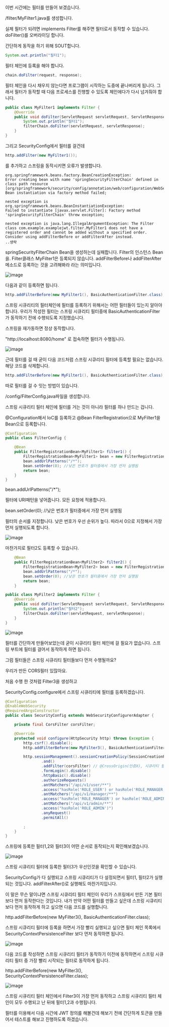이번 시간에는 필터를 만들어 보겠습니다.

/filter/MyFilter1.java를 생성합니다.

실제 필터가 되려면 implements Filter를 해주면 필터로서 동작할 수 있습니다. doFilter()를 오버라이딩 합니다. 

간단하게 동작을 하기 위해 SOUT합니다. 

```JAVA
System.out.println("필터1");
```

필터 체인에 등록을 해야 합니다.

```JAVA
chain.doFilter(request, response);
```

필터 체인을 다시 채우지 않는다면 프로그램이 시작하는 도중에 끝나버리게 됩니다. 
그래서 필터가 동작할 때 다음 프로세스를 진행할 수 있도록 체인에다가 다시 넘겨줘야 합니다. 

```JAVA
public class MyFilter1 implements Filter {
    @Override
    public void doFilter(ServletRequest servletRequest, ServletResponse servletResponse, FilterChain filterChain) throws IOException, ServletException {
        System.out.println("필터1");
        filterChain.doFilter(servletRequest, servletResponse);
    }
}
```

그리고 SecurityConfig에서 필터를 걸건데 

```JAVA
http.addFilter(new MyFilter1());
```

를 추가하고 스프링을 동작시키면 오류가 발생합니다.

```CONSOLE
org.springframework.beans.factory.BeanCreationException:
Error creating bean with name 'springSecurityFilterChain' defined in class path resource [org/springframework/security/config/annotation/web/configuration/WebSecurityConfiguration.class]:
Bean instantiation via factory method failed; 

nested exception is org.springframework.beans.BeanInstantiationException:
Failed to instantiate [javax.servlet.Filter]: Factory method 'springSecurityFilterChain' threw exception;

nested exception is java.lang.IllegalArgumentException: The Filter class com.example.examplejwt.filter.MyFilter1 does not have a registered order and cannot be added without a specified order. Consider using addFilterBefore or addFilterAfter instead.
..생략
```

springSecurityFilterChain Bean을 생성하는데 실패합니다. Filter의 인스턴스 Bean을. Filter클래스 MyFilter1은 등록되지 않습니다. addFilterBefore나 addFilterAfter메소드로 등록하는 것을 고려해봐라 라는 의미입니다.

![image](https://user-images.githubusercontent.com/79847020/145847122-c884ae94-e2e5-48e0-8585-3b6392df77a9.png)

다음과 같이 등록하면 됩니다. 

```JAVA
http.addFilterBefore(new MyFilter1(), BasicAuthenticationFilter.class);
```

스프링 시큐리티의 필터체인에 필터를 등록하기 위해서는 어떤 필터들이 있는지 알아야 합니다. 우리가 작성한 필터는 스프링 시큐리티 필터중에 BasicAuthenticationFilter가 동작하기 전에 수행되도록 지정했습니다.

스프링을 재가동하면 정상 동작합니다.

"http://localhost:8080/home" 로 접속하면 필터가 수행됩니다.

![image](https://user-images.githubusercontent.com/79847020/145847619-dc160036-f7d8-41d0-819a-7cc3b0fa8534.png)

근데 필터를 걸 때 굳이 다음 코드처럼 스프링 시큐리티 필터에 등록할 필요는 없습니다. 해당 코드를 삭제합니다.

```JAVa
http.addFilterBefore(new MyFilter1(), BasicAuthenticationFilter.class);
```

따로 필터를 걸 수 잇는 방법이 있습니다. 

/config/FilterConfig.java파일을 생성합니다.

스프링 시큐리티 필터 체인에 필터를 거는 것이 아니라 필터를 하나 만드는 겁니다.

@Configuration해서 IoC를 등록하고 @Bean FilterRegistration으로 MyFilter1을 Bean으로 등록합니다.

```JAVA
@Configuration
public class FilterConfig {

    @Bean
    public FilterRegistrationBean<MyFilter1> filter1() {
        FilterRegistrationBean<MyFilter1> bean = new FilterRegistrationBean<>(new MyFilter1());
        bean.addUrlPatterns("/*");
        bean.setOrder(0); //낮은 번호가 필터중에서 가장 먼저 실행됨
        return bean;
    }
}
```

bean.addUrlPatterns("/*");

필터에 URI패턴을 넣어줍니다. 모든 요청에 적용합니다.

bean.setOrder(0); //낮은 번호가 필터중에서 가장 먼저 실행됨

필터의 순서를 지정합니다. 낮은 번호가 우선 순위가 높다. 따라서 0으로 지정해서 가장 먼저 실행되도록 합니다.

![image](https://user-images.githubusercontent.com/79847020/145849054-6a8e0349-fb20-440c-accc-44c8b9b24995.png)

마찬가지로 필터2도 등록할 수 있습니다.

```JAVA
    @Bean
    public FilterRegistrationBean<MyFilter2> filter2() {
        FilterRegistrationBean<MyFilter2> bean = new FilterRegistrationBean<>(new MyFilter2());
        bean.addUrlPatterns("/*");
        bean.setOrder(0); //낮은 번호가 필터중에서 가장 먼저 실행됨
        return bean;
    }
```
```JAVA
public class MyFilter2 implements Filter {
    @Override
    public void doFilter(ServletRequest servletRequest, ServletResponse servletResponse, FilterChain filterChain) throws IOException, ServletException {
        System.out.println("필터2");
        filterChain.doFilter(servletRequest, servletResponse);
    }
}
```

![image](https://user-images.githubusercontent.com/79847020/145849399-2c89bac6-fc4b-4159-ba50-4b74983123f1.png)

필터를 간단하게 만들어보았는데 굳이 시큐리티 필터 체인에 걸 필요가 없습니다. 스프링 부트에 필터를 걸어서 동작하게 하면 됩니다. 

그럼 필터들은 스프링 시큐리티 필터들보다 먼저 수행될까요?

우리가 만든 CORS필터 있잖아요. 

처음 수행 한 것처럼 Filter3을 생성하고

SecurityConfig.configure에서 스프링 시큐리티에 필터를 등록하겠습니다.

```JAVa
@Configuration
@EnableWebSecurity
@RequiredArgsConstructor
public class SecurityConfig extends WebSecurityConfigurerAdapter {

    private final CorsFilter corsFilter;

    @Override
    protected void configure(HttpSecurity http) throws Exception {
        http.csrf().disable();
        http.addFilterBefore(new MyFilter3(), BasicAuthenticationFilter.class);

        http.sessionManagement().sessionCreationPolicy(SessionCreationPolicy.STATELESS) //세션을 사용하지 않겠다. STATELESS
                .and()
                .addFilter(corsFilter) // @CrossOrigin(인증X), 시큐리티 필터에 등록 인증(O)
                .formLogin().disable()
                .httpBasic().disable()
                .authorizeRequests()
                .antMatchers("/api/v1/user/**")
                .access("hasRole('ROLE_USER') or hasRole('ROLE_MANAGER') or hasRole('ROLE_ADMIN')")
                .antMatchers("/api/v1/manager/**")
                .access("hasRole('ROLE_MANAGER') or hasRole('ROLE_ADMIN')")
                .antMatchers("/api/v1/admin/**")
                .access("hasRole('ROLE_ADMIN')")
                .anyRequest()
                .permitAll()

        ;
    }
}
```

스프링에 등록한 필터1,2와 필터3이 어떤 순서로 동작되는지 확인해보겠습니다. 

![image](https://user-images.githubusercontent.com/79847020/145850416-6cdb124a-5905-4686-9505-b23ad3a60303.png)

스프링 시큐리티 필터에 등록한 필터3가 우선인것을 확인할 수 있습니다. 

SecurityConfig가 다 실행되고 스프링 시큐리티가 다 설정되면서 필터1, 필터2가 실행되는 것입니다. addFilterAfter()로 실행해도 마찬가지입니다. 

이 말은 무슨 말이냐면 스프링 시큐리티 필터 체인이 우리가 스프링에서 만든 기본 필터보다 먼저 동작한다는 것입니다. 내가 만약 어떤 필터를 만들고 싶은데 스프링 시큐리티보다 먼저 동작하게 하고 싶으면 다음 코드를 실행합니다.

http.addFilterBefore(new MyFilter3(), BasicAuthenticationFilter.class);

스프링 시큐리티 필터에 등록을 하면서 가장 빨리 실행되고 싶으면 필터 체인 목록에서 SecurityContextPersistenceFilter 보다 먼저 동작하면 됩니다.

![image](https://user-images.githubusercontent.com/79847020/145851223-db75c342-7ce5-436b-b28d-23c2fa79ba5f.png)

다음 코드를 작성하면 스프링 시큐리티 필터가 동작하기 이전에 동작하면서 스프링 시큐리티 필터 중 가장 빨리 시작되는 필터로 동작하게 됩니다.

http.addFilterBefore(new MyFilter3(), SecurityContextPersistenceFilter.class);

![image](https://user-images.githubusercontent.com/79847020/145851630-12342247-dc46-466f-934c-601d37783315.png)

스프링 시큐리티 필터 체인에서 Filter3이 가장 먼저 동작하고 스프링 시큐리티 필터 체인이 모두 수행되고 난 뒤에 필터1,2과 수행됩니다.

필터를 이용해서 다음 시간에 JWT 정의를 해볼건데 해보기 전에 간단하게 토큰을 만들어서 테스트를 해보고 진행하도록 하겠습니다.




